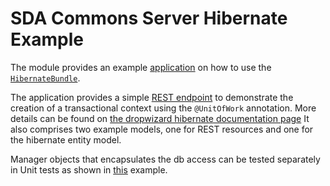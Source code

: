 # SDA Commons Server Hibernate Example

The module provides an example [application](src/main/java/org/sdase/commons/server/hibernate/example/HibernateExampleApplication.java) 
on how to use the [`HibernateBundle`](../sda-commons-server-hibernate/README.md).

The application provides a simple [REST endpoint](src/main/java/org/sdase/commons/server/hibernate/example/rest/PersonsEndPoint.java) to demonstrate the creation of a
transactional context using the `@UnitOfWork` annotation. More details can be found on [the dropwizard hibernate documentation page](https://www.dropwizard.io/1.0.0/docs/manual/hibernate.html)
It also comprises two example models, one for REST resources and one for the hibernate entity model.

Manager objects that encapsulates the db access can be tested separately in Unit tests as shown in 
[this](src/test/java/org/sdase/commons/server/hibernate/example/test/PersonManagerTest.java) example.  

   